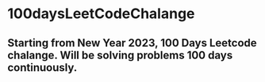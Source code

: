 # 100daysLeetCodeChalange

## Starting from New Year 2023, 100 Days Leetcode chalange. Will be solving problems 100 days continuously.

